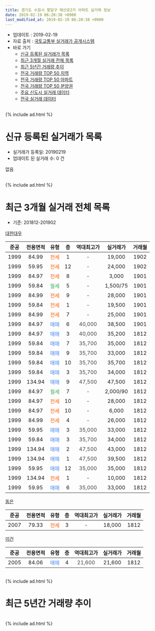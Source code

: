 ```yaml
---
title: 경기도 수원시 팔달구 매산로2가 아파트 실거래 정보
date: 2019-02-19 06:20:38 +0900
last_modified_at: 2019-02-19 06:20:38 +0900
---
```


* 업데이트 : 2019-02-19
* 자료 출처 : [국토교통부 실거래가 공개시스템](http://rt.molit.go.kr)
* 바로 가기
    * [신규 등록된 실거래가 목록](#신규-등록된-실거래가-목록)
    * [최근 3개월 실거래 전체 목록](#최근-3개월-실거래-전체-목록)
    * [최근 5년간 거래량 추이](#최근-5년간-거래량-추이)
    * [전국 거래량 TOP 50 지역](https://inasie.github.io/apt-trade-info/최근-3개월-전국에서-가장-거래가-많이-발생한-지역)
    * [전국 거래량 TOP 50 아파트](https://inasie.github.io/apt-trade-info/최근-3개월-전국에서-가장-거래가-많이-발생한-아파트)
    * [전국 거래량 TOP 50 분양권](https://inasie.github.io/apt-trade-info/최근-3개월-전국에서-가장-거래가-많이-발생한-분양권)
    * [주요 신도시 실거래 데이터](https://inasie.github.io/apt-trade-info/주요-신도시)
    * [전국 실거래 데이터](https://inasie.github.io/apt-trade-info/전국)
<br>
{% include ad.html %}
<br>

# 신규 등록된 실거래가 목록
* 실거래가 등록일: 20190219
* 업데이트 된 실거래 수: 0 건

없음

<br>
{% include ad.html %}
<br>

# 최근 3개월 실거래 전체 목록
* 기준: 201812-201902


[대한대우](https://search.naver.com/search.naver?query=%EA%B2%BD%EA%B8%B0%EB%8F%84+%EC%88%98%EC%9B%90%EC%8B%9C+%ED%8C%94%EB%8B%AC%EA%B5%AC+%EB%A7%A4%EC%82%B0%EB%A1%9C2%EA%B0%80+%EB%8C%80%ED%95%9C%EB%8C%80%EC%9A%B0)

|준공|전용면적|유형|층|역대최고가|실거래가|거래월|
|:---:|:---:|:---:|:---:|:---:|:---:|:---:|
|1999|84.99|<span style="color:#ff5a00">전세</span>|1|<span style="color:#444444">-</span>|19,000|1902|
|1999|59.95|<span style="color:#ff5a00">전세</span>|12|<span style="color:#444444">-</span>|24,000|1902|
|1999|84.97|<span style="color:#ff5a00">전세</span>|8|<span style="color:#444444">-</span>|3,000|1901|
|1999|59.84|<span style="color:#34a853">월세</span>|5|<span style="color:#444444">-</span>|1,500/75|1901|
|1999|84.99|<span style="color:#ff5a00">전세</span>|9|<span style="color:#444444">-</span>|28,000|1901|
|1999|59.84|<span style="color:#ff5a00">전세</span>|1|<span style="color:#444444">-</span>|19,500|1901|
|1999|84.99|<span style="color:#ff5a00">전세</span>|7|<span style="color:#444444">-</span>|25,000|1901|
|1999|84.97|<span style="color:#4285f3">매매</span>|6|<span style="color:#444444">40,000</span>|38,500|1901|
|1999|84.97|<span style="color:#4285f3">매매</span>|3|<span style="color:#444444">40,000</span>|35,200|1812|
|1999|59.84|<span style="color:#4285f3">매매</span>|7|<span style="color:#444444">35,700</span>|35,000|1812|
|1999|59.84|<span style="color:#4285f3">매매</span>|9|<span style="color:#444444">35,700</span>|33,000|1812|
|1999|59.84|<span style="color:#4285f3">매매</span>|10|<span style="color:#444444">35,700</span>|35,700|1812|
|1999|59.84|<span style="color:#4285f3">매매</span>|3|<span style="color:#444444">35,700</span>|34,000|1812|
|1999|134.94|<span style="color:#4285f3">매매</span>|9|<span style="color:#444444">47,500</span>|47,500|1812|
|1999|84.97|<span style="color:#34a853">월세</span>|7|<span style="color:#444444">-</span>|2,000/90|1812|
|1999|84.97|<span style="color:#ff5a00">전세</span>|10|<span style="color:#444444">-</span>|28,000|1812|
|1999|84.97|<span style="color:#ff5a00">전세</span>|10|<span style="color:#444444">-</span>|6,000|1812|
|1999|84.99|<span style="color:#ff5a00">전세</span>|4|<span style="color:#444444">-</span>|26,000|1812|
|1999|59.95|<span style="color:#4285f3">매매</span>|3|<span style="color:#444444">35,000</span>|33,000|1812|
|1999|59.84|<span style="color:#4285f3">매매</span>|3|<span style="color:#444444">35,700</span>|34,000|1812|
|1999|134.94|<span style="color:#4285f3">매매</span>|2|<span style="color:#444444">47,500</span>|43,000|1812|
|1999|134.94|<span style="color:#4285f3">매매</span>|1|<span style="color:#444444">47,500</span>|39,500|1812|
|1999|59.95|<span style="color:#4285f3">매매</span>|12|<span style="color:#444444">35,000</span>|35,000|1812|
|1999|134.94|<span style="color:#ff5a00">전세</span>|1|<span style="color:#444444">-</span>|10,000|1812|
|1999|59.95|<span style="color:#4285f3">매매</span>|6|<span style="color:#444444">35,000</span>|33,000|1812|

[동은](https://search.naver.com/search.naver?query=%EA%B2%BD%EA%B8%B0%EB%8F%84+%EC%88%98%EC%9B%90%EC%8B%9C+%ED%8C%94%EB%8B%AC%EA%B5%AC+%EB%A7%A4%EC%82%B0%EB%A1%9C2%EA%B0%80+%EB%8F%99%EC%9D%80)

|준공|전용면적|유형|층|역대최고가|실거래가|거래월|
|:---:|:---:|:---:|:---:|:---:|:---:|:---:|
|2007|79.33|<span style="color:#ff5a00">전세</span>|3|<span style="color:#444444">-</span>|18,000|1812|

[이건](https://search.naver.com/search.naver?query=%EA%B2%BD%EA%B8%B0%EB%8F%84+%EC%88%98%EC%9B%90%EC%8B%9C+%ED%8C%94%EB%8B%AC%EA%B5%AC+%EB%A7%A4%EC%82%B0%EB%A1%9C2%EA%B0%80+%EC%9D%B4%EA%B1%B4)

|준공|전용면적|유형|층|역대최고가|실거래가|거래월|
|:---:|:---:|:---:|:---:|:---:|:---:|:---:|
|2005|84.06|<span style="color:#4285f3">매매</span>|4|<span style="color:#444444">21,600</span>|21,600|1812|


<br>
{% include ad.html %}
<br>

# 최근 5년간 거래량 추이


<div style="width:100%;">
    <canvas id="deal_progress" height="200"></canvas>
</div>

<script>
new Chart(document.getElementById("deal_progress"), {
    type: 'line',
    data: {
        labels: ['201402','201403','201404','201405','201406','201407','201408','201409','201410','201411','201412','201501','201502','201503','201504','201505','201506','201507','201508','201509','201510','201511','201512','201601','201602','201603','201604','201605','201606','201607','201608','201609','201610','201611','201612','201701','201702','201703','201704','201705','201706','201707','201708','201709','201710','201711','201712','201801','201802','201803','201804','201805','201806','201807','201808','201809','201810','201811','201812','201901','201902'],
        datasets: [{
            label: '매매',
            pointRadius: 1,
            data: [5, 6, 2, 8, 5, 8, 6, 11, 8, 8, 6, 7, 6, 6, 9, 4, 7, 11, 3, 11, 10, 10, 10, 7, 7, 7, 11, 4, 6, 6, 10, 10, 11, 8, 6, 7, 7, 13, 3, 5, 13, 5, 6, 6, 7, 8, 7, 5, 6, 11, 8, 2, 11, 12, 9, 10, 11, 3, 13, 1, 0],
            borderColor: "rgba(255, 201, 14, 1)",
            backgroundColor: "rgba(255, 201, 14, 0.5)",
            fill: false,
            lineTension: 0
        },{
            label: '전월세',
            pointRadius: 1,
            data: [6, 11, 4, 5, 3, 4, 8, 12, 6, 11, 6, 10, 4, 7, 5, 5, 9, 8, 8, 6, 11, 9, 6, 8, 4, 11, 9, 6, 6, 6, 4, 2, 9, 8, 7, 9, 7, 7, 1, 8, 2, 5, 7, 2, 6, 7, 7, 9, 3, 7, 6, 6, 6, 5, 4, 6, 7, 5, 6, 5, 2],
            borderColor: "rgba(0, 141, 185, 1)",
            backgroundColor: "rgba(0, 141, 185, 0.5)",
            fill: false,
            lineTension: 0
        }
        ]
    },
    options: {
        responsive: true,
        title: {
            display: false
        },
        tooltips: {
            mode: 'index',
            intersect: false
        },
        hover: {
            mode: 'nearest',
            intersect: true
        },
        scales: {
            xAxes: [{
                display: true,
                scaleLabel: {
                    display: true,
                    labelString: '년/월'
                }
            }],
            yAxes: [{
                display: true,
                ticks: {
                    suggestedMin: 0,
                },
                scaleLabel: {
                    display: true,
                    labelString: '실거래 수'
                }
            }]
        }
    }
});

</script>


<br>
{% include ad.html %}
<br>

